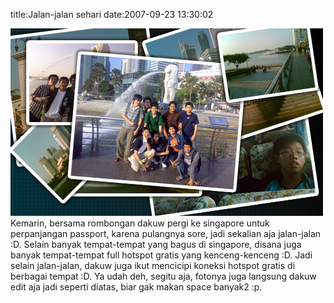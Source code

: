 title:Jalan-jalan sehari
date:2007-09-23 13:30:02

![image](/img/wordpress/2007-09-me_friendssingapore.jpg)
Kemarin, bersama rombongan dakuw pergi ke singapore untuk perpanjangan passport, karena pulangnya sore, jadi sekalian aja jalan-jalan :D. Selain banyak tempat-tempat yang bagus di singapore, disana juga banyak tempat-tempat full hotspot gratis yang kenceng-kenceng :D. Jadi selain jalan-jalan, dakuw juga ikut mencicipi koneksi hotspot gratis di berbagai tempat :D. Ya udah deh, segitu aja, fotonya juga langsung dakuw edit aja jadi seperti diatas, biar gak makan space banyak2 :p.
